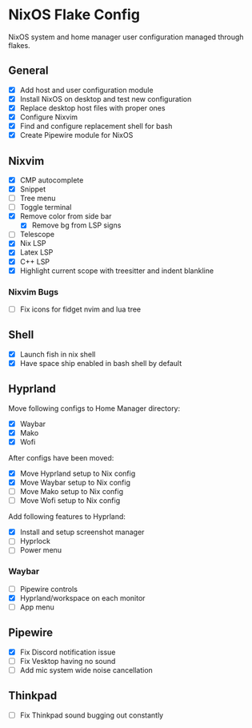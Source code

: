 # NixOS Flake Config

NixOS system and home manager user configuration managed through flakes.

## General

- [x] Add host and user configuration module
- [x] Install NixOS on desktop and test new configuration
- [x] Replace desktop host files with proper ones
- [x] Configure Nixvim
- [x] Find and configure replacement shell for bash
- [x] Create Pipewire module for NixOS

## Nixvim

- [x] CMP autocomplete
- [x] Snippet
- [ ] Tree menu
- [ ] Toggle terminal
- [x] Remove color from side bar
  - [x] Remove bg from LSP signs
- [ ] Telescope
- [x] Nix LSP
- [x] Latex LSP
- [x] C++ LSP
- [x] Highlight current scope with treesitter and indent blankline

### Nixvim Bugs

- [ ] Fix icons for fidget nvim and lua tree

## Shell

- [x] Launch fish in nix shell
- [x] Have space ship enabled in bash shell by default

## Hyprland

Move following configs to Home Manager directory:

- [x] Waybar
- [x] Mako
- [x] Wofi

After configs have been moved:

- [x] Move Hyprland setup to Nix config
- [x] Move Waybar setup to Nix config
- [ ] Move Mako setup to Nix config
- [ ] Move Wofi setup to Nix config

Add following features to Hyprland:

- [x] Install and setup screenshot manager
- [ ] Hyprlock
- [ ] Power menu

### Waybar

- [ ] Pipewire controls
- [x] Hyprland/workspace on each monitor
- [ ] App menu

## Pipewire

- [x] Fix Discord notification issue
- [ ] Fix Vesktop having no sound
- [ ] Add mic system wide noise cancellation

## Thinkpad

- [ ] Fix Thinkpad sound bugging out constantly
